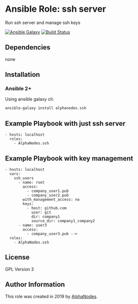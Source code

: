 # Ansible Role: ssh server

Run ssh server and manage ssh keys

[![Ansible Galaxy](https://img.shields.io/badge/galaxy-alphanodes.ssh-660198.svg)](https://galaxy.ansible.com/AlphaNodes/ssh)
[![Build Status](https://travis-ci.org/AlphaNodes/ansible-ssh.svg?branch=master)](https://travis-ci.org/AlphaNodes/ansible-ssh)

## Dependencies

  none

## Installation

### Ansible 2+

Using ansible galaxy cli:

```bash
ansible-galaxy install alphanodes.ssh
```

## Example Playbook with just ssh server

```ansible
- hosts: localhost
  roles:
    - AlphaNodes.ssh
```

## Example Playbook with key management

```ansible
- hosts: localhost
  vars:
    ssh_users
      - name: root
        access:
          - company_user1.pub
          - company_user2.pub
        with_management_access: no
        keys:
          - host: github.com
            user: git
            dir: company1
            source_dir: company1_company2
      - name: user3
        access:
          - company_user3.pub -->
  roles:
    - AlphaNodes.ssh
```

## License

GPL Version 3

## Author Information

This role was created in 2019 by [AlphaNodes](https://alphanodes.com/).
